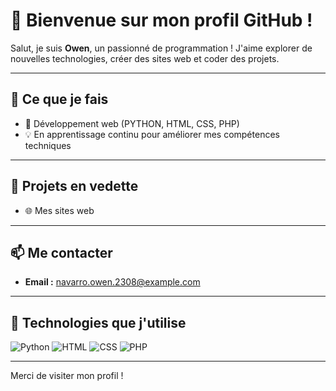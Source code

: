# 👋 Bienvenue sur mon profil GitHub !

Salut, je suis **Owen**, un passionné de programmation !
J'aime explorer de nouvelles technologies, créer des sites web et coder des projets.

---

## 🌟 Ce que je fais
- 🔧 Développement web (PYTHON, HTML, CSS, PHP)
- 💡 En apprentissage continu pour améliorer mes compétences techniques

---

## 🔗 Projets en vedette
- 🌐 Mes sites web 

---

## 📫 Me contacter
- **Email :** [navarro.owen.2308@example.com](mailto:navarro.owen.2308@example.com)

---

## 🚀 Technologies que j'utilise
![Python](https://img.shields.io/badge/Python-3776AB?style=for-the-badge&logo=python&logoColor=white)
![HTML](https://img.shields.io/badge/HTML5-E34F26?style=for-the-badge&logo=html5&logoColor=white)
![CSS](https://img.shields.io/badge/CSS3-1572B6?style=for-the-badge&logo=css3&logoColor=white)
![PHP](https://img.shields.io/badge/PHP-777BB4?style=for-the-badge&logo=php&logoColor=white)

---

Merci de visiter mon profil !
